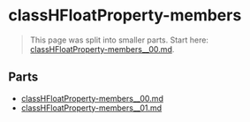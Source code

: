# classHFloatProperty-members

> This page was split into smaller parts. Start here: [classHFloatProperty-members__00.md](classHFloatProperty-members__00.md).

## Parts

- [classHFloatProperty-members__00.md](classHFloatProperty-members__00.md)
- [classHFloatProperty-members__01.md](classHFloatProperty-members__01.md)

